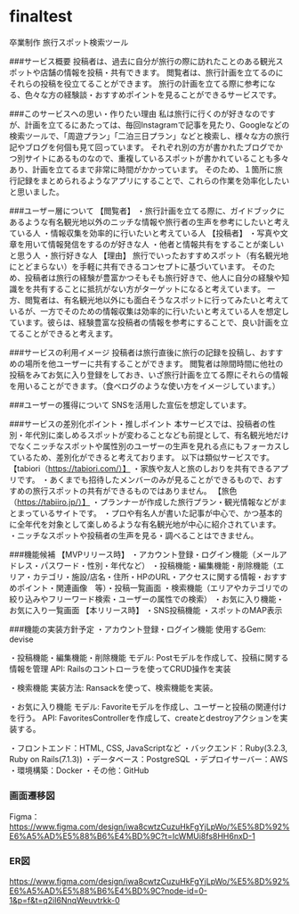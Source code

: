 # finaltest
卒業制作
旅行スポット検索ツール

###サービス概要
投稿者は、過去に自分が旅行の際に訪れたことのある観光スポットや店舗の情報を投稿・共有できます。
閲覧者は、旅行計画を立てるのにそれらの投稿を役立てることができます。
旅行の計画を立てる際に参考になる、色々な方の経験談・おすすめポイントを見ることができるサービスです。


###このサービスへの思い・作りたい理由
私は旅行に行くのが好きなのですが、計画を立てるにあたっては、毎回Instagramで記事を見たり、Googleなどの検索ツールで、「周遊プラン」「二泊三日プラン」などと検索し、様々な方の旅行記やブログを何個も見て回っています。
それぞれ別の方が書かれたブログでかつ別サイトにあるものなので、重複しているスポットが書かれていることも多々あり、計画を立てるまで非常に時間がかかっています。
そのため、１箇所に旅行記録をまとめられるようなアプリにすることで、これらの作業を効率化したいと思いました。

###ユーザー層について
【閲覧者】
・旅行計画を立てる際に、ガイドブックにあるような有名観光地以外のニッチな情報や旅行者の生声を参考にしたいと考えている人
・情報収集を効率的に行いたいと考えている人
【投稿者】
・写真や文章を用いて情報発信をするのが好きな人
・他者と情報共有をすることが楽しいと思う人
・旅行好きな人
【理由】
旅行でいったおすすめスポット（有名観光地にとどまらない）を手軽に共有できるコンセプトに基づいています。
そのため、投稿者は旅行の経験が豊富かつそもそも旅行好きで、他人に自分の経験や知識をを共有することに抵抗がない方がターゲットになると考えています。
一方、閲覧者は、有名観光地以外にも面白そうなスポットに行ってみたいと考えているが、一方でそのための情報収集は効率的に行いたいと考えている人を想定しています。彼らは、経験豊富な投稿者の情報を参考にすることで、良い計画を立てることができると考えます。

###サービスの利用イメージ
投稿者は旅行直後に旅行の記録を投稿し、おすすめの場所を他ユーザーに共有することができます。
閲覧者は隙間時間に他社の投稿をみてお気に入り登録をしておき、いざ旅行計画を立てる際にそれらの情報を用いることができます。（食べログのような使い方をイメージしています。）


###ユーザーの獲得について
SNSを活用した宣伝を想定しています。

###サービスの差別化ポイント・推しポイント
本サービスでは、投稿者の性別・年代別に楽しめるスポットが変わることなども前提として、有名観光地だけでなくニッチなスポットや属性別のユーザーの生声を見れる点にもフォーカスしているため、差別化ができると考えております。
以下は類似サービスです。
【tabiori（https://tabiori.com/）】
・家族や友人と旅のしおりを共有できるアプリです。
・あくまでも招待したメンバーのみが見ることができるもので、おすすめの旅行スポットの共有ができるものではありません。
【旅色（https://tabiiro.jp/）】
・プランナーが作成した旅行プラン・観光情報などがまとまっているサイトです。
・プロや有名人が書いた記事が中心で、かつ基本的に全年代を対象として楽しめるような有名観光地が中心に紹介されています。
・ニッチなスポットや投稿者の生声を見る・調べることはできません。

###機能候補
【MVPリリース時】
・アカウント登録・ログイン機能（メールアドレス・パスワード・性別・年代など）
・投稿機能・編集機能・削除機能（エリア・カテゴリ・施設/店名・住所・HPのURL・アクセスに関する情報・おすすめポイント・関連画像　等）・投稿一覧画面
・検索機能（エリアやカテゴリでの絞り込みやフリーワード検索・ユーザーの属性での検索）
・お気に入り機能・お気に入り一覧画面
【本リリース時】
・SNS投稿機能
・スポットのMAP表示

###機能の実装方針予定
・アカウント登録・ログイン機能
使用するGem: devise

・投稿機能・編集機能・削除機能
モデル: Postモデルを作成して、投稿に関する情報を管理
API: Railsのコントローラを使ってCRUD操作を実装

・検索機能
実装方法: Ransackを使って、検索機能を実装。

・お気に入り機能
モデル: Favoriteモデルを作成し、ユーザーと投稿の関連付けを行う。
API: FavoritesControllerを作成して、createとdestroyアクションを実装する。

・フロントエンド：HTML, CSS, JavaScriptなど
・バックエンド：Ruby(3.2.3, Ruby on Rails(7.1.3))
・データベース：PostgreSQL
・デプロイサーバー：AWS
・環境構築：Docker
・その他：GitHub

### 画面遷移図
Figma：https://www.figma.com/design/iwa8cwtzCuzuHkFgYjLpWo/%E5%8D%92%E6%A5%AD%E5%88%B6%E4%BD%9C?t=IcWMUi8fs8HH6nxD-1

### ER図
https://www.figma.com/design/iwa8cwtzCuzuHkFgYjLpWo/%E5%8D%92%E6%A5%AD%E5%88%B6%E4%BD%9C?node-id=0-1&p=f&t=q2iI6NnqWeuvtrkk-0